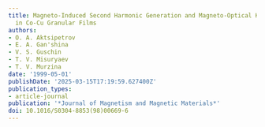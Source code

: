```yaml
---
title: Magneto-Induced Second Harmonic Generation and Magneto-Optical Kerr Effect
  in Co-Cu Granular Films
authors:
- O. A. Aktsipetrov
- E. A. Gan'shina
- V. S. Guschin
- T. V. Misuryaev
- T. V. Murzina
date: '1999-05-01'
publishDate: '2025-03-15T17:19:59.627400Z'
publication_types:
- article-journal
publication: '*Journal of Magnetism and Magnetic Materials*'
doi: 10.1016/S0304-8853(98)00669-6
---
```

